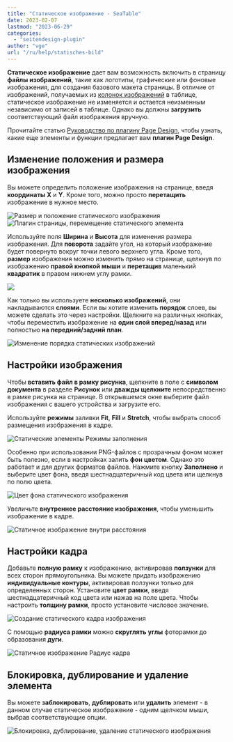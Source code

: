 ```yaml
---
title: "Статическое изображение - SeaTable"
date: 2023-02-07
lastmod: "2023-06-29"
categories: 
  - "seitendesign-plugin"
author: "vge"
url: "/ru/help/statisches-bild"
---
```


**Статическое изображение** дает вам возможность включить в страницу **файлы изображений**, такие как логотипы, графические или фоновые изображения, для создания базового макета страницы. В отличие от изображений, получаемых из [колонок изображений](https://seatable.io/ru/docs/dateien-und-bilder/die-bild-spalte/) в таблице, статическое изображение не изменяется и остается неизменным независимо от записей в таблице. Однако вы должны **загрузить** соответствующий файл изображения вручную.

Прочитайте статью [Руководство по плагину Page Design](https://seatable.io/ru/docs/seitendesign-plugin/anleitung-zum-seitendesign-plugin/), чтобы узнать, какие еще элементы и функции предлагает вам **плагин Page Design**.

## Изменение положения и размера изображения

Вы можете определить положение изображения на странице, введя **координаты** **X** и **Y**. Кроме того, можно просто **перетащить** изображение в нужное место.

![Размер и положение статического изображения](https://seatable.io/wp-content/uploads/2022/11/Static-image.png)  
![Плагин страницы, перемещение статического элемента](https://seatable.io/wp-content/uploads/2022/11/Statische-Elemente-Verschieben.gif)

Используйте поля **Ширина** и **Высота** для изменения размера изображения. Для **поворота** задайте угол, на который изображение будет повернуто вокруг точки левого верхнего угла. Кроме того, **размер** изображения можно изменить прямо на странице, щелкнув по изображению **правой кнопкой мыши** и **перетащив** маленький **квадратик** в правом нижнем углу рамки.

![](https://seatable.io/wp-content/uploads/2022/11/Statische-Elemente-Vergroessern.gif)

Как только вы используете **несколько изображений**, они накладываются **слоями**. Если вы хотите изменить **порядок** слоев, вы можете сделать это через настройки. Щелкните на различных кнопках, чтобы переместить изображение на **один слой вперед/назад** или полностью **на передний/задний план**.

![Изменение порядка статических изображений](https://seatable.io/wp-content/uploads/2022/11/Statische-Elemente-Reihenfolge-aendern-1.gif)

## Настройки изображения

Чтобы **вставить файл в рамку рисунка**, щелкните в поле с **символом документа** в разделе **Рисунок** или **дважды щелкните** непосредственно в рамке рисунка на странице. В открывшемся окне выберите файл изображения с вашего устройства и загрузите его.

Используйте **режимы** заливки **Fit**, **Fill** и **Stretch**, чтобы выбрать способ размещения изображения в кадре.

![Статические элементы Режимы заполнения](https://seatable.io/wp-content/uploads/2022/11/Statische-Elemente-Fuellmodi-1.gif)

Особенно при использовании PNG-файлов с прозрачным фоном может быть полезно, если в настройках залить **фон** **цветом**. Однако это работает и для других форматов файлов. Нажмите кнопку **Заполнено** и выберите цвет фона, введя шестнадцатеричный код цвета или щелкнув по полю цвета.

![Цвет фона статического изображения](https://seatable.io/wp-content/uploads/2022/11/Statische-Elemente-Hintergrund-2.gif)

Увеличьте **внутреннее расстояние изображения**, чтобы уменьшить изображение в кадре.

![Статичное изображение внутри расстояния](https://seatable.io/wp-content/uploads/2022/11/Statische-Elemente-Innenabstand-1.gif)

## Настройки кадра

Добавьте **полную рамку** к изображению, активировав **ползунки** для всех сторон прямоугольника. Вы можете придать изображению **индивидуальные контуры**, активировав ползунки только для определенных сторон. Установите **цвет рамки**, введя шестнадцатеричный код цвета или нажав на поле цвета. Чтобы настроить **толщину рамки**, просто установите числовое значение.

![Создание статического кадра изображения](https://seatable.io/wp-content/uploads/2022/11/Statische-Elemente-Rahmen-1.gif)

С помощью **радиуса рамки** можно **скруглять** **углы** фоторамки до образования **дуги**.

![Статичное изображение Радиус кадра](https://seatable.io/wp-content/uploads/2022/11/Statisches-Bild-Rahmenradius.gif)

## Блокировка, дублирование и удаление элемента

Вы можете **заблокировать**, **дублировать** или **удалить** элемент - в данном случае статическое изображение - одним щелчком мыши, выбрав соответствующие опции.

![Блокировка, дублирование, удаление статического изображения](https://seatable.io/wp-content/uploads/2022/11/Statisches-Bild-sperren-duplizieren-loeschen.gif)
